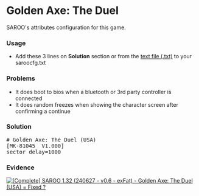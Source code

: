 # Golden Axe: The Duel

SAROO's attributes configuration for this game.

### Usage

- Add these 3 lines on **Solution** section or from the [text file (.txt)](./config.txt) to your saroocfg.txt

### Problems

- It does boot to bios when a bluetooth or 3rd party controller is connected
- It does random freezes when showing the character screen after confirming a continue

### Solution

<pre># Golden Axe: The Duel (USA)
[MK-81045  V1.000]
sector_delay=1000</pre>

### Evidence

[![[Complete] SAROO 1.32 (240627 - v0.6 - exFat) - Golden Axe: The Duel (USA) = Fixed ?](https://img.youtube.com/vi/aw9GeTj0ZFk/0.jpg)](https://youtu.be/aw9GeTj0ZFk)
